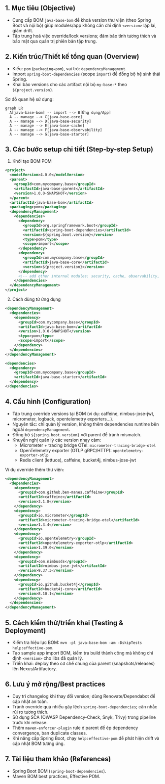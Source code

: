 ## 1. Mục tiêu (Objective)

- Cung cấp BOM `java-base-bom` để khoá version thư viện (theo Spring Boot và nội bộ) giúp modules/app không cần chỉ định `<version>` lặp lại, giảm drift.
- Tập trung hoá việc override/lock versions; đảm bảo tính tương thích và bảo mật qua quản trị phiên bản tập trung.

## 2. Kiến trúc/Thiết kế tổng quan (Overview)

- Kiểu: `pom` (`packaging=pom`), vai trò: `dependencyManagement`.
- Import `spring-boot-dependencies` (scope `import`) để đồng bộ hệ sinh thái Spring.
- Khai báo versions cho các artifact nội bộ `my-base-*` theo `${project.version}`.

Sơ đồ quan hệ sử dụng:

```mermaid
graph LR
  A[java-base-bom] -- import --> B[Ứng dụng/App]
  A -- manage --> C[java-base-core]
  A -- manage --> D[java-base-security]
  A -- manage --> E[java-base-cache]
  A -- manage --> F[java-base-observability]
  A -- manage --> G[java-base-starter]
```

## 3. Các bước setup chi tiết (Step-by-step Setup)

1) Khởi tạo BOM POM

```xml
<project>
  <modelVersion>4.0.0</modelVersion>
  <parent>
    <groupId>com.mycompany.base</groupId>
    <artifactId>java-base-parent</artifactId>
    <version>1.0.0-SNAPSHOT</version>
  </parent>
  <artifactId>java-base-bom</artifactId>
  <packaging>pom</packaging>
  <dependencyManagement>
    <dependencies>
      <dependency>
        <groupId>org.springframework.boot</groupId>
        <artifactId>spring-boot-dependencies</artifactId>
        <version>${spring.boot.version}</version>
        <type>pom</type>
        <scope>import</scope>
      </dependency>
      <dependency>
        <groupId>com.mycompany.base</groupId>
        <artifactId>java-base-core</artifactId>
        <version>${project.version}</version>
      </dependency>
      <!-- add other internal modules: security, cache, observability, starter -->
    </dependencies>
  </dependencyManagement>
</project>
```

2) Cách dùng từ ứng dụng

```xml
<dependencyManagement>
  <dependencies>
    <dependency>
      <groupId>com.mycompany.base</groupId>
      <artifactId>java-base-bom</artifactId>
      <version>1.0.0-SNAPSHOT</version>
      <type>pom</type>
      <scope>import</scope>
    </dependency>
  </dependencies>
</dependencyManagement>

<dependencies>
  <dependency>
    <groupId>com.mycompany.base</groupId>
    <artifactId>java-base-starter</artifactId>
  </dependency>
</dependencies>
```

## 4. Cấu hình (Configuration)

- Tập trung override versions tại BOM (ví dụ: caffeine, nimbus-jose-jwt, micrometer, logback, opentelemetry exporters...).
- Nguyên tắc: chỉ quản lý version, không thêm dependencies runtime bên ngoài `dependencyManagement`.
- Đồng bộ `${spring.boot.version}` với parent để tránh mismatch.
- Khuyến nghị quản lý các version nhạy cảm:
  - Micrometer + tracing bridge OTel: `micrometer-tracing-bridge-otel`
  - OpenTelemetry exporter (OTLP gRPC/HTTP): `opentelemetry-exporter-otlp`
  - Redis client (lettuce), caffeine, bucket4j, nimbus-jose-jwt

Ví dụ override thêm thư viện:

```xml
<dependencyManagement>
  <dependencies>
    <dependency>
      <groupId>com.github.ben-manes.caffeine</groupId>
      <artifactId>caffeine</artifactId>
      <version>3.1.8</version>
    </dependency>
    <dependency>
      <groupId>io.micrometer</groupId>
      <artifactId>micrometer-tracing-bridge-otel</artifactId>
      <version>1.3.4</version>
    </dependency>
    <dependency>
      <groupId>io.opentelemetry</groupId>
      <artifactId>opentelemetry-exporter-otlp</artifactId>
      <version>1.39.0</version>
    </dependency>
    <dependency>
      <groupId>com.nimbusds</groupId>
      <artifactId>nimbus-jose-jwt</artifactId>
      <version>9.37.3</version>
    </dependency>
    <dependency>
      <groupId>io.github.bucket4j</groupId>
      <artifactId>bucket4j-core</artifactId>
      <version>8.10.1</version>
    </dependency>
  </dependencies>
</dependencyManagement>
```

## 5. Cách kiểm thử/triển khai (Testing & Deployment)

- Kiểm tra hiệu lực BOM: `mvn -pl java-base-bom -am -DskipTests help:effective-pom`.
- Tạo sample app import BOM, kiểm tra build thành công mà không chỉ định `<version>` cho libs đã quản lý.
- Triển khai: deploy theo cơ chế chung của parent (snapshots/releases) lên Nexus/Artifactory.

## 6. Lưu ý mở rộng/Best practices

- Duy trì changelog khi thay đổi version; dùng Renovate/Dependabot để cập nhật an toàn.
- Tránh override quá nhiều gây lệch `spring-boot-dependencies`; cân nhắc rủi ro tương thích.
- Sử dụng SCA (OWASP Dependency-Check, Snyk, Trivy) trong pipeline trước khi release.
- Thêm `maven-enforcer-plugin` rule ở parent để ép dependency convergence, ban duplicate classes.
- Khi nâng cấp Spring Boot, chạy `help:effective-pom` để phát hiện drift và cập nhật BOM tương ứng.

## 7. Tài liệu tham khảo (References)

- Spring Boot BOM (`spring-boot-dependencies`).
- Maven BOM best practices, Effective POM.

